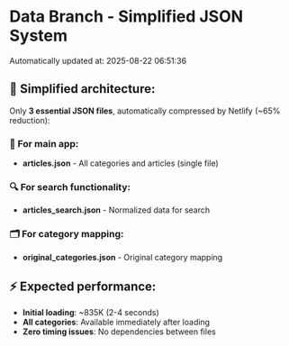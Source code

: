# Data Branch - Simplified JSON System
Automatically updated at: 2025-08-22 06:51:36

## 🎯 Simplified architecture:
Only **3 essential JSON files**, automatically compressed by Netlify (~65% reduction):

### 📱 For main app:
- **articles.json** - All categories and articles (single file)

### 🔍 For search functionality:
- **articles_search.json** - Normalized data for search

### 🗂️ For category mapping:
- **original_categories.json** - Original category mapping

## ⚡ Expected performance:
- **Initial loading**: ~835K (2-4 seconds)
- **All categories**: Available immediately after loading
- **Zero timing issues**: No dependencies between files
